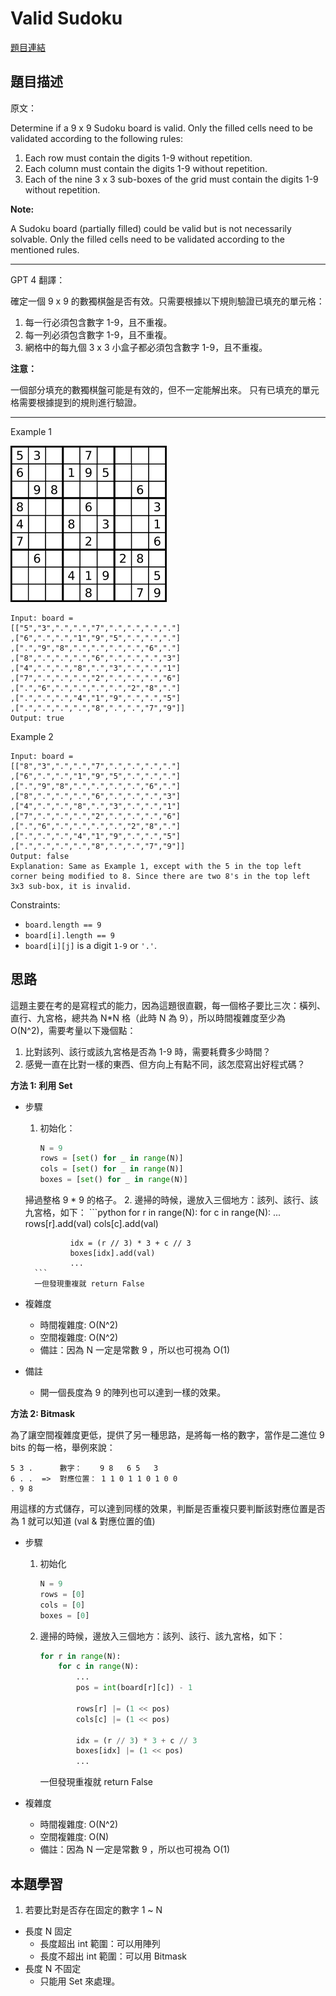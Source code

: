 # Valid Sudoku
[題目連結](https://leetcode.com/problems/valid-sudoku/)

## 題目描述
原文：

Determine if a 9 x 9 Sudoku board is valid. Only the filled cells need to be validated according to the following rules:

1. Each row must contain the digits 1-9 without repetition.
2. Each column must contain the digits 1-9 without repetition.
3. Each of the nine 3 x 3 sub-boxes of the grid must contain the digits 1-9 without repetition.

**Note:**

A Sudoku board (partially filled) could be valid but is not necessarily solvable.
Only the filled cells need to be validated according to the mentioned rules.

----

GPT 4 翻譯：

確定一個 9 x 9 的數獨棋盤是否有效。只需要根據以下規則驗證已填充的單元格：

1. 每一行必須包含數字 1-9，且不重複。
2. 每一列必須包含數字 1-9，且不重複。
3. 網格中的每九個 3 x 3 小盒子都必須包含數字 1-9，且不重複。

**注意：**

一個部分填充的數獨棋盤可能是有效的，但不一定能解出來。
只有已填充的單元格需要根據提到的規則進行驗證。

----

Example 1

![Example 1](example1.png)

```
Input: board = 
[["5","3",".",".","7",".",".",".","."]
,["6",".",".","1","9","5",".",".","."]
,[".","9","8",".",".",".",".","6","."]
,["8",".",".",".","6",".",".",".","3"]
,["4",".",".","8",".","3",".",".","1"]
,["7",".",".",".","2",".",".",".","6"]
,[".","6",".",".",".",".","2","8","."]
,[".",".",".","4","1","9",".",".","5"]
,[".",".",".",".","8",".",".","7","9"]]
Output: true
```

Example 2
```
Input: board = 
[["8","3",".",".","7",".",".",".","."]
,["6",".",".","1","9","5",".",".","."]
,[".","9","8",".",".",".",".","6","."]
,["8",".",".",".","6",".",".",".","3"]
,["4",".",".","8",".","3",".",".","1"]
,["7",".",".",".","2",".",".",".","6"]
,[".","6",".",".",".",".","2","8","."]
,[".",".",".","4","1","9",".",".","5"]
,[".",".",".",".","8",".",".","7","9"]]
Output: false
Explanation: Same as Example 1, except with the 5 in the top left corner being modified to 8. Since there are two 8's in the top left 3x3 sub-box, it is invalid.

```

Constraints:

* `board.length == 9`
* `board[i].length == 9`
* `board[i][j]` is a digit `1-9` or `'.'`.


## 思路

這題主要在考的是寫程式的能力，因為這題很直觀，每一個格子要比三次：橫列、直行、九宮格，總共為 N*N 格（此時 N 為 9），所以時間複雜度至少為 O(N^2)，需要考量以下幾個點：
1. 比對該列、該行或該九宮格是否為 1-9 時，需要耗費多少時間？
2. 感覺一直在比對一樣的東西、但方向上有點不同，該怎麼寫出好程式碼？


**方法 1: 利用 Set**

* 步驟
    1. 初始化：
        ```python
        N = 9
        rows = [set() for _ in range(N)]
        cols = [set() for _ in range(N)]
        boxes = [set() for _ in range(N)]
        ```
    掃過整格 9 * 9 的格子。
    2. 邊掃的時候，邊放入三個地方：該列、該行、該九宮格，如下：
        ```python
        for r in range(N):
            for c in range(N):
                ...
                rows[r].add(val)
                cols[c].add(val)

                idx = (r // 3) * 3 + c // 3
                boxes[idx].add(val)
                ...
        ```
        一但發現重複就 return False

* 複雜度
    * 時間複雜度: O(N^2)   
    * 空間複雜度: O(N^2)
    * 備註：因為 N 一定是常數 9 ，所以也可視為 O(1)

* 備註
    * 開一個長度為 9 的陣列也可以達到一樣的效果。

**方法 2: Bitmask**

為了讓空間複雜度更低，提供了另一種思路，是將每一格的數字，當作是二進位 9 bits 的每一格，舉例來說：
```
5 3 .      數字：    9 8   6 5   3 
6 . .  =>  對應位置： 1 1 0 1 1 0 1 0 0
. 9 8
```
用這樣的方式儲存，可以達到同樣的效果，判斷是否重複只要判斷該對應位置是否為 1 就可以知道 (val & 對應位置的值)

* 步驟
    1. 初始化
        ```python
        N = 9
        rows = [0]
        cols = [0]
        boxes = [0]
        ```
    2. 邊掃的時候，邊放入三個地方：該列、該行、該九宮格，如下：
        ```python
        for r in range(N):
            for c in range(N):
                ...
                pos = int(board[r][c]) - 1

                rows[r] |= (1 << pos)
                cols[c] |= (1 << pos)

                idx = (r // 3) * 3 + c // 3
                boxes[idx] |= (1 << pos)
                ...
        ```
        一但發現重複就 return False

* 複雜度
    * 時間複雜度: O(N^2)
    * 空間複雜度: O(N)
    * 備註：因為 N 一定是常數 9 ，所以也可視為 O(1)


## 本題學習

1. 若要比對是否存在固定的數字 1 ~ N
* 長度 N 固定
    * 長度超出 int 範圍：可以用陣列
    * 長度不超出 int 範圍：可以用 Bitmask
* 長度 N 不固定
    * 只能用 Set 來處理。